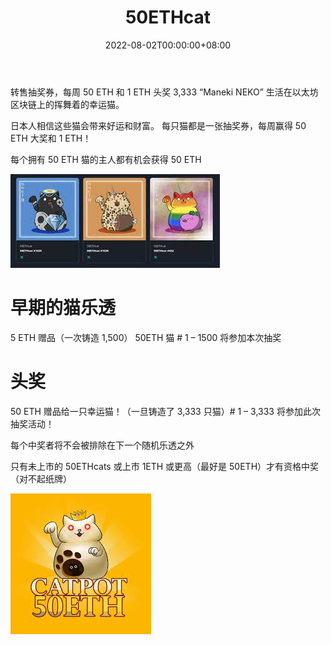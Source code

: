 ﻿---
title: "50ETHcat"
description: "可转售终生乐透彩票，每周有 130 ETH 头奖和 1 ETH 奖励"
date: 2022-08-02T00:00:00+08:00
lastmod: 2022-08-02T00:00:00+08:00
draft: false
authors: ["crazyxuanshao"]
featuredImage: "50ethcat.png"
tags: ["Collectibles","50ETHcat"]
categories: ["nfts"]
nfts: ["Collectibles"]
blockchain: "Immutable X"
website: "https://50ethcat.com/"
twitter: "https://twitter.com/50ethcatimx"
discord: "https://discord.com/invite/ZkEuTUXN6u"
telegram: ""
github: ""
youtube: ""
twitch: ""
facebook: ""
instagram: "https://www.instagram.com/50ethcat1/"
reddit: ""
medium: ""
steam: ""
gitbook: ""
googleplay: ""
appstore: "https://50ethcat.com/"
status: "Live"
weight: 
lightgallery: true
toc: true
pinned: false
recommend: false
recommend1: false
---
转售抽奖券，每周 50 ETH 和 1 ETH 头奖 3,333 “Maneki NEKO” 生活在以太坊区块链上的挥舞着的幸运猫。

日本人相信这些猫会带来好运和财富。
每只猫都是一张抽奖券，每周赢得 50 ETH 大奖和 1 ETH！

每个拥有 50 ETH 猫的主人都有机会获得 50 ETH



![下载](下载.png)

# 早期的猫乐透

5 ETH 赠品（一次铸造 1,500） 50ETH 猫 # 1 – 1500 将参加本次抽奖

# 头奖

50 ETH 赠品给一只幸运猫！（一旦铸造了 3,333 只猫）# 1 – 3,333 将参加此次抽奖活动！

每个中奖者将不会被排除在下一个随机乐透之外 

只有未上市的 50ETHcats 或上市 1ETH 或更高（最好是 50ETH）才有资格中奖（对不起纸牌）



![dasd](dasd.png)